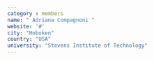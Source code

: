 ```yaml
---
category : members
name: " Adriana Compagnoni " 
website: '#'
city: "Hoboken"
country: "USA"
university: "Stevens Institute of Technology"
---
```


